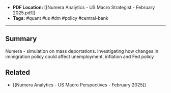 
- **PDF Location:** [[Numera Analytics - US Macro Strategist - February 2025.pdf]]
- **Tags:** #quant #us #dm #policy #central-bank 

---
## Summary

Numera - simulation on mass deportations. investigating how changes in immigration policy could affect unemployment, inflation and Fed policy
## Related
- [[Numera Analytics - US Macro Perspectives - February 2025]]



